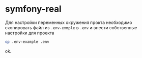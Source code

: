 # symfony-real

Для настройки переменных окружения прокта необходимо скопировать файл из `.env-exmple` в `.env` и внести собственные настройки для проекта
```bash
cp .env-example .env
```
ok.
